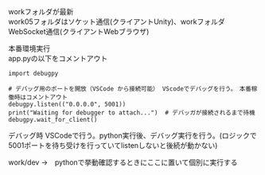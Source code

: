 workフォルダが最新  
work05フォルダはソケット通信(クライアントUnity)、workフォルダWebSocket通信(クライアントWebブラウザ)  

本番環境実行  
app.pyの以下をコメントアウト
```
import debugpy

# デバッグ用のポートを開放（VSCode から接続可能） VScodeでデバッグを行う。　本番稼働時はコメントアウト
debugpy.listen(("0.0.0.0", 5001))
print("Waiting for debugger to attach...")  # デバッガが接続されるまで待機
debugpy.wait_for_client()
```

デバッグ時
VSCodeで行う。python実行後、デバッグ実行を行う。(ロジックで5001ポートを待ち受けを行っていてlistenしないと後続が動かない)  

work/dev →　pythonで挙動確認するときにここに置いて個別に実行する